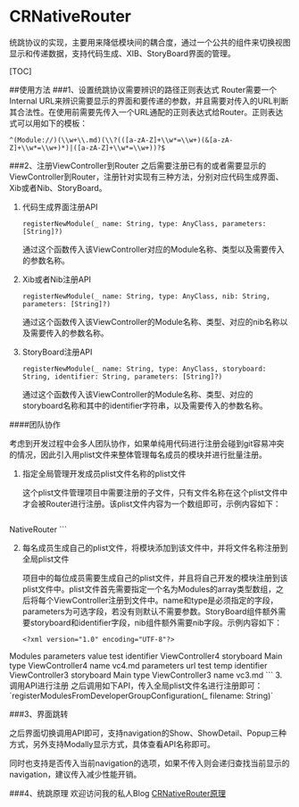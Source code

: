 # CRNativeRouter
统跳协议的实现，主要用来降低模块间的耦合度，通过一个公共的组件来切换视图显示和传递数据，支持代码生成、XIB、StoryBoard界面的管理。

[TOC]

##使用方法
###1、设置统跳协议需要辨识的路径正则表达式
Router需要一个Internal URL来辨识需要显示的界面和要传递的参数，并且需要对传入的URL判断其合法性。在使用前需要先传入一个URL通配的正则表达式给Router。正则表达式可以用如下的模板：

```
^(Module://)(\\w+\\.md)(\\?(([a-zA-Z]+\\w*=\\w+)(&[a-zA-Z]+\\w*=\\w+)*)|([a-zA-Z]+\\w*=\\w+))?$
```

###2、注册ViewController到Router
之后需要注册已有的或者需要显示的ViewController到Router，注册针对实现有三种方法，分别对应代码生成界面、Xib或者Nib、StoryBoard。

1. 代码生成界面注册API    

	`registerNewModule(_ name: String, type: AnyClass, parameters: [String]?)`
	
	通过这个函数传入该ViewController对应的Module名称、类型以及需要传入的参数名称。

2. Xib或者Nib注册API
	
	`registerNewModule(_ name: String, type: AnyClass, nib: String, parameters: [String]?)`
	
	通过这个函数传入该ViewController的Module名称、类型、对应的nib名称以及需要传入的参数名称。

3. StoryBoard注册API

	`registerNewModule(_ name: String, type: AnyClass, storyboard: String, identifier: String, parameters: [String]?)`
	
	通过这个函数传入该ViewController的Module名称、类型、对应的storyboard名称和其中的identifier字符串，以及需要传入的参数名称。
	
####团队协作

考虑到开发过程中会多人团队协作，如果单纯用代码进行注册会碰到git容易冲突的情况，因此引入用plist文件来整体管理每名成员的模块并进行批量注册。

1. 指定全局管理开发成员plist文件名称的plist文件    

	这个plist文件管理项目中需要注册的子文件，只有文件名称在这个plist文件中才会被Router进行注册。该plist文件内容为一个数组即可，示例内容如下：
	
	```plist
<?xml version="1.0" encoding="UTF-8"?>
<!DOCTYPE plist PUBLIC "-//Apple//DTD PLIST 1.0//EN" "http://www.apple.com/DTDs/PropertyList-1.0.dtd">
<plist version="1.0">
<array>
	<string>NativeRouter</string>
</array>
</plist>
```

2. 每名成员生成自己的plist文件，将模块添加到该文件中，并将文件名称注册到全局plist文件    

	 项目中的每位成员需要生成自己的plist文件，并且将自己开发的模块注册到该plist文件中。plist文件首先需要指定一个名为Modules的array类型数组，之后将每个ViewController注册到文件中。name和type是必须指定的字段，parameters为可选字段，若没有则默认不需要参数。StoryBoard组件额外需要storyboard和identifier字段，nib组件额外需要nib字段。示例内容如下：
	 
	 ```plist
	 <?xml version="1.0" encoding="UTF-8"?>
<!DOCTYPE plist PUBLIC "-//Apple//DTD PLIST 1.0//EN" "http://www.apple.com/DTDs/PropertyList-1.0.dtd">
<plist version="1.0">
<dict>
	<key>Modules</key>
	<array>
		<dict>
			<key>parameters</key>
			<array>
				<string>value</string>
				<string>test</string>
			</array>
			<key>identifier</key>
			<string>ViewController4</string>
			<key>storyboard</key>
			<string>Main</string>
			<key>type</key>
			<string>ViewController4</string>
			<key>name</key>
			<string>vc4.md</string>
		</dict>
		<dict>
			<key>parameters</key>
			<array>
				<string>url</string>
				<string>test</string>
				<string>temp</string>
			</array>
			<key>identifier</key>
			<string>ViewController3</string>
			<key>storyboard</key>
			<string>Main</string>
			<key>type</key>
			<string>ViewController3</string>
			<key>name</key>
			<string>vc3.md</string>
		</dict>
	</array>
</dict>
</plist>
	 ```
3. 调用API进行注册    
之后调用如下API，传入全局plist文件名进行注册即可：
`registerModulesFromDeveloperGroupConfiguration(_ filename: String)`    

###3、界面跳转

之后界面切换调用API即可，支持navigation的Show、ShowDetail、Popup三种方式，另外支持Modally显示方式，具体查看API名称即可。    

同时也支持是否传入当前navigation的选项，如果不传入则会递归查找当前显示的navigation，建议传入减少性能开销。

###4、统跳原理
欢迎访问我的私人Blog [CRNativeRouter原理](http://crashrain.com/?p=259)


